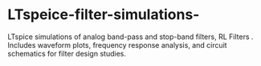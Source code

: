 # LTspeice-filter-simulations-
LTspice simulations of analog band-pass and stop-band filters, RL Filters . Includes waveform plots, frequency response analysis, and circuit schematics for filter design studies.
